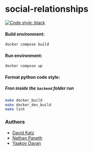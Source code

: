 # social-relationships
[![Code style: black](https://img.shields.io/badge/code%20style-black-000000.svg)](https://github.com/psf/black)

#### Build environment:
```bash
docker compose build
```

#### Run environment:
```bash
docker compose up
```

#### Format python code style:
##### Fron inside the `backend` folder run
```bash
make docker_build
make docker_dev_build
make lint
```

### Authors
* [David Katz](https://github.com/DavidKatz-il)
* [Nathan Paneth](https://github.com/NathanPaneth)
* [Yaakov Dayan](https://github.com/yaakovdayan)
